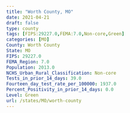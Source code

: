 ```yaml
---
title: "Worth County, MO"
date: 2021-04-21
draft: false
type: county
tags: [FIPS:29227.0,FEMA:7.0,Non-core,Green]
categories: [MO]
County: Worth County
State: MO
FIPS: 29227.0
FEMA_Region: 7.0
Population: 2013.0
NCHS_Urban_Rural_Classification: Non-core
Tests_in_prior_14_days: 39.0
Fourteen_day_test_rate_per_100000: 1937.0
Percent_Positivity_in_prior_14_days: 0.0
Level: Green
url: /states/MO/worth-county
---
```



